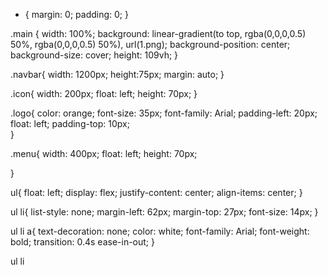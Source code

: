* {
    margin: 0;
    padding: 0;
}

.main {
    width: 100%;
    background: linear-gradient(to top, rgba(0,0,0,0.5) 50%, rgba(0,0,0,0.5) 50%), url(1.png);
    background-position: center;
    background-size: cover;
    height: 109vh;
}

.navbar{
    width: 1200px;
    height:75px;
    margin: auto;
}

.icon{
    width: 200px;
    float: left;
    height: 70px;
}

.logo{
    color: orange;
    font-size: 35px;
    font-family: Arial;
    padding-left: 20px;
    float: left;
    padding-top: 10px;   
}

.menu{
    width: 400px;
    float: left;
    height: 70px;
    
}

ul{
    float: left;
    display: flex;
    justify-content: center;
    align-items: center;
}

ul li{
    list-style: none;
    margin-left: 62px;
    margin-top: 27px;
    font-size: 14px;
}

ul li a{
    text-decoration: none;
    color: white;
    font-family: Arial;
    font-weight: bold;
    transition: 0.4s ease-in-out;
}

ul li





















